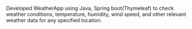 Developed WeatherApp using Java, Spring boot(Thymeleaf) to check weather conditions, temperature, humidity, wind speed, and other relevant weather data for any specified location.
